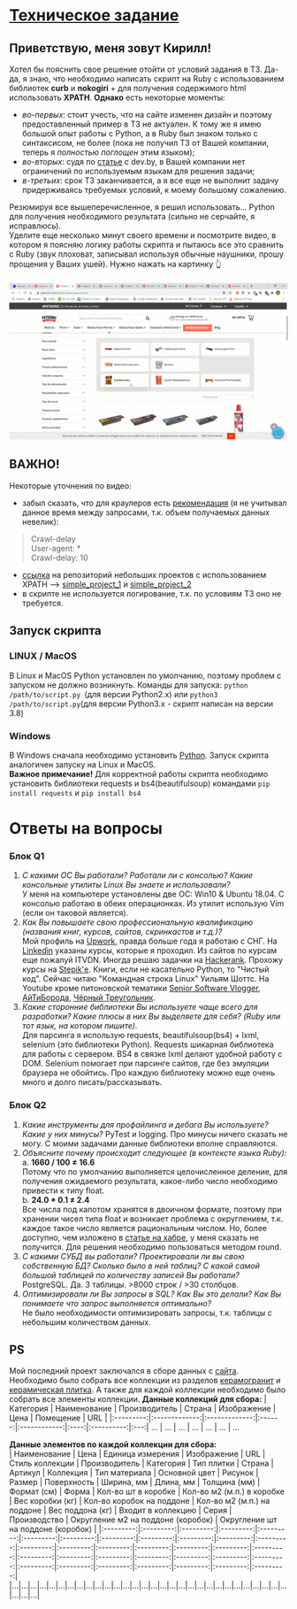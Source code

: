 # [Техническое задание](https://drive.google.com/file/d/1qkPSBEPXQV0PK3aBpPj0D9Ou_FgUOGkl/view?usp=sharing)
## Приветствую, меня зовут Кирилл!
Хотел бы пояснить свое решение отойти от условий задания в ТЗ. Да-да, я знаю, что необходимо написать скрипт на Ruby с использованием библиотек **curb** и **nokogiri** + для получения содержимого html использовать **XPATH**. **Однако** есть некоторые моменты:
- *во-первых*: стоит учесть, что на сайте изменен дизайн и поэтому предоставленный пример в ТЗ не актуален. К тому же я имею большой опыт работы с Python, а в Ruby был знаком только с синтаксисом, не более (пока не получил ТЗ от Вашей компании, теперь я *полностью поглощен* этим языком);  
- *во-вторых*: судя по [статье](https://tldrify.com/10jy) с dev.by, в Вашей компании нет ограничений по используемым языкам для решения задачи;  
- *в-третьих*: срок ТЗ заканчивается, а я все еще не выполнит задачу придерживаясь требуемых условий, к моему большому сожалению.  

Резюмируя все вышеперечисленное, я решил использовать... Python для получения необходимого результата (сильно не серчайте, я исправлюсь).  
Уделите еще несколько минут своего времени и посмотрите видео, в котором я поясняю логику работы скрипта и пытаюсь все это сравнить с Ruby (звук плоховат, записывал используя обычные наушники, прошу прощения у Ваших ушей). Нужно нажать на картинку 👆  
####
[![Watch the video](https://github.com/PyWebChannel/Task/blob/master/petsonic_com/preview.png)](https://vimeo.com/461594355)

## ВАЖНО!
Некоторые уточнения по видео:
- забыл сказать, что для краулеров есть [рекомендация](https://www.petsonic.com/robots.txt) (я не учитывал данное время между запросами, т.к. объем получаемых данных невелик):
> Crawl-delay  
> User-agent: *  
> Crawl-delay: 10

- [ссылка](https://github.com/pyweb-kivi/Parsing) на репозиторий небольших проектов с использованием XPATH --> [simple_project_1](https://github.com/pyweb-kivi/Parsing#user-content-leemarpetcom) и [simple_project_2](https://github.com/pyweb-kivi/Parsing#user-content-itkompasscom) 
- в скрипте не используется логирование, т.к. по условиям ТЗ оно не требуется.

## Запуск скрипта
### LINUX / MacOS
В Linux и MacOS Python установлен по умолчанию, поэтому проблем с запуском не должно возникнуть. Команды для запуска:
`python /path/to/script.py `(для версии Python2.x) или `python3 /path/to/script.py`(для версии Python3.x - скрипт написан на версии 3.8)  
### Windows
В Windows сначала необходимо установить [Python](https://www.python.org/downloads/). Запуск скрипта аналогичен запуску на Linux и MacOS.  
**Важное примечание!** Для корректной работы скрипта необходимо установить библиотеки requests и bs4(beautifulsoup) командами `pip install requests` и `pip install bs4` 

# Ответы на вопросы
### Блок Q1
1. *C какими OС Вы работали? Работали ли с консолью? Какие консольные утилиты Linux Вы знаете и использовали?*  
У меня на компьютере установлены две ОС: Win10 & Ubuntu 18.04. С консолью работаю в обеих операционках. Из утилит использую Vim (если он таковой является).
2. *Как Вы повышаете свою профессиональную квалификацию (названия книг, курсов, сайтов, скринкастов и т.д.)?*  
Мой профиль на [Upwork](https://www.upwork.com/freelancers/~0183eedec2580e72aa), правда больше года я работаю с СНГ. На [Linkedin](https://www.linkedin.com/in/kir-minsk/) указаны курсы, которые я проходил. Из сайтов по курсам еще пожалуй ITVDN. Иногда решаю задачки на [Hackerank](https://www.hackerrank.com/kiril9ndi9). Прохожу курсы на [Stepik'е](https://stepik.org/users/31392700). Книги, если не касательно Python, то "Чистый код". Сейчас читаю "Командная строка Linux" Уильям Шоттс. На Youtube кроме питоновской тематики [Senior Software Vlogger](https://www.youtube.com/channel/UCX3w3jB05SHLbGjZPR0PM6g), [АйТиБорода](https://www.youtube.com/channel/UCeObZv89Stb2xLtjLJ0De3Q), [Чёрный Треугольник](https://www.youtube.com/channel/UCZ26MoNJKaGXFQWKuGVzmAg).  
3. *Какие сторонние библиотеки Вы используете чаще всего для разработки? Какие плюсы в них Вы выделяете для себя? (Ruby или тот язык, на котором пишите).*  
Для парсинга я использую requests, beautifulsoup(bs4) + lxml, selenium (это библиотеки Python). Requests шикарная библиотека для работы с сервером. BS4 в связке lxml делают удобной работу с DOM. Selenium помогает при парсинге сайтов, где без эмуляции браузера не обойтись. Про каждую библиотеку можно еще очень много и долго писать/рассказывать.  
### Блок Q2
1. *Какие инструменты для профайлинга и дебага Вы используете? Какие у них минусы?*
PyTest и logging. Про минусы ничего сказать не могу. С моими задачами данные библиотеки вполне справляются.
2. *Объясните почему происходит следующее (в контексте языка Ruby):*  
    a. **1660 / 100 ≠ 16.6**  
    Потому что по умолчанию выполняется целочисленное деление, для получения ожидаемого результата, какое-либо число необходимо привести к типу float.  
    b. **24.0 * 0.1 ≠ 2.4**  
    Все числа под капотом хранятся в двоичном формате, поэтому при хранении чисел типа float и возникает проблема с округлением, т.к. каждое такое число является рациональным числом. Но, более доступно, чем изложено в [статье на хабре](https://habr.com/ru/post/112953/), у меня сказать не получится. Для решения необходимо пользоваться методом round.
3. *С какими СУБД вы работали? Проектировали ли вы свою собственную БД? Сколько было в ней таблиц? С какой самой большой таблицей по количеству записей Вы работали?*  
PostgreSQL. Да. 3 таблицы. >8000 строк / >30 столбцов.
4. *Оптимизировали ли Вы запросы в SQL? Как Вы это делали? Как Вы понимаете что запрос выполняется оптимально?*  
Не было необходимости оптимизировать запросы, т.к. таблицы с небольшим количеством данных.

## PS
Мой последний проект заключался в сборе данных с [сайта](https://artkeramika-opt.ru/). Необходимо было собрать все коллекции из разделов [керамогранит](https://artkeramika-opt.ru/catalog/collections/keramogranit/) и [керамическая плитка](https://artkeramika-opt.ru/catalog/collections/keramicheskaya-plitka/). А также для каждой коллекции необходимо было собрать все элементы коллекции.
**Данные коллекций для сбора:**
| Категория	| Наименование	| Производитель |	Страна |	Изображение |	Цена |	Помещение	| URL |
|:---------:|:-------------:|:-------------:|:------:|:------------:|:----:|:----------:|:---:|
... | ... | ... | ... | ... | ... | ... 

**Данные элементов по каждой коллекции для сбора:**  
| Наименование |	Цена |	Единица измерения |	Изображение |	URL |	Стиль коллекции |	Производитель |	Категория |	Тип плитки |	Страна |	Артикул |	Коллекция |	Тип материала |	Основной цвет |	Рисунок |	Размер |	Поверхность |	Ширина, мм |	Длина, мм |	Толщина (мм) |	Формат (см) |	Форма |	Кол-во шт в коробке |	Кол-во м2 (м.п.) в коробке |	Вес коробки (кг) |	Кол-во коробок на поддоне |	Кол-во м2 (м.п.) на поддоне |	Вес поддона (кг) |	Входит в коллекцию |	Серия |	Производство |	Округление м2 на поддоне (коробок) |	Округление шт на поддоне (коробок) |
|:---------:|:---------:|:---------:|:---------:|:---------:|:---------:|:---------:|:---------:|:---------:|:---------:|:---------:|:---------:|:---------:|:---------:|:---------:|:---------:|:---------:|:---------:|:---------:|:---------:|:---------:|:---------:|:---------:|:---------:|:---------:|:---------:|:---------:|:---------:|:---------:|:---------:|:---------:|:---------:|:---------:|
|...|...|...|...|...|...|...|...|...|...|...|...|...|...|...|...|...|...|...|...|...|...|...|...|...|...|...|...|...|...|...|...|...|
